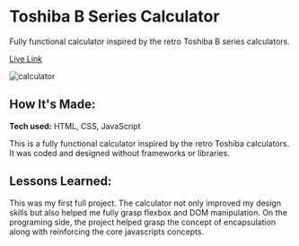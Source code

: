 # Toshiba B Series Calculator
Fully functional calculator inspired by the retro Toshiba B series calculators.

[Live Link](https://kevinmarindev.github.io/Infamous-Calculator/)

![calculator](https://res.cloudinary.com/dpivoqpxh/image/upload/v1649742487/Screen_Shot_2022-01-07_at_5.03.53_PM_pt8gs8.png)

## How It's Made:

**Tech used:** HTML, CSS, JavaScript

This is a fully functional calculator inspired by the retro Toshiba calculators. It was coded and designed without frameworks or libraries. 

## Lessons Learned:

This was my first full project. The calculator not only improved my design skills but also helped me fully grasp flexbox and DOM manipulation. On the programing side, the project helped grasp the concept of encapsulation along with reinforcing the core javascripts concepts. 
